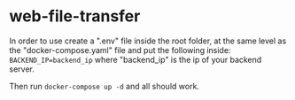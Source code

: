 # web-file-transfer

In order to use create a ".env" file inside the root folder, at the same level as the "docker-compose.yaml" file and put the following inside:
`BACKEND_IP=backend_ip`
where "backend_ip" is the ip of your backend server.

Then run
`docker-compose up -d`
and all should work.
